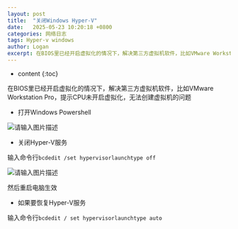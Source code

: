 ```yaml
---
layout: post
title:  "关闭Windows Hyper-V"
date:   2025-05-23 10:20:18 +0800
categories: 网络日志 
tags: Hyper-v windows
author: Logan
excerpt: 在BIOS里已经开启虚拟化的情况下，解决第三方虚拟机软件，比如VMware Workstation Pro，提示CPU未开启虚拟化，无法创建虚拟机的问题。
---
```


* content
{:toc}


在BIOS里已经开启虚拟化的情况下，解决第三方虚拟机软件，比如VMware Workstation Pro，提示CPU未开启虚拟化，无法创建虚拟机的问题

- 打开Windows Powershell

![请输入图片描述][1]

- 关闭Hyper-V服务

输入命令行`bcdedit /set hypervisorlaunchtype off`

![请输入图片描述][2]

然后重启电脑生效

- 如果要恢复Hyper-V服务

输入命令行`bcdedit / set hypervisorlaunchtype auto`


  [1]: https://f80386d.webp.li/file/img-hub/1747967030963_1742315298145.jpg
  [2]: https://f80386d.webp.li/file/img-hub/1747967034021_1742315306890.jpg